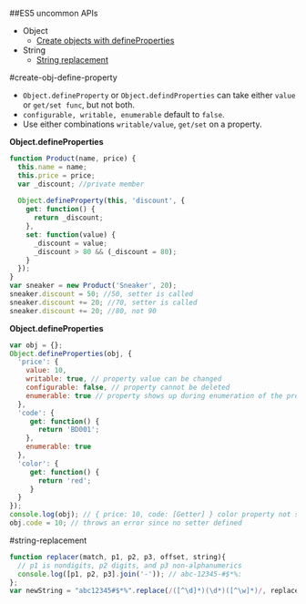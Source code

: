 ##ES5 uncommon APIs

* Object
  * [Create objects with defineProperties](#create-obj-define-property)
* String
  * [String replacement](#string-replacement)

#create-obj-define-property
 * `Object.defineProperty` or `Object.defindProperties` can take either `value` or `get/set func`, but not both.
 * `configurable, writable, enumerable` default to `false`.
 * Use either combinations `writable/value`, `get/set` on a property.

**Object.defineProperties**
```javascript
function Product(name, price) {
  this.name = name;
  this.price = price;
  var _discount; //private member
  
  Object.defineProperty(this, 'discount', {
    get: function() {
      return _discount;
    },
    set: function(value) {
      _discount = value;
      _discount > 80 && (_discount = 80);
    }
  });
}
var sneaker = new Product('Sneaker', 20);
sneaker.discount = 50; //50, setter is called
sneaker.discount += 20; //70, setter is called
sneaker.discount += 20; //80, not 90
```
**Object.defineProperties**
```javascript
var obj = {};
Object.defineProperties(obj, {
  'price': {
    value: 10,
    writable: true, // property value can be changed
    configurable: false, // property cannot be deleted
    enumerable: true // property shows up during enumeration of the properties like 
  },
  'code': {
     get: function() {
       return 'BD001';
    },
    enumerable: true
  },
  'color': {
     get: function() {
       return 'red';
     }  
  }
});
console.log(obj); // { price: 10, code: [Getter] } color property not show up since it is not enumerable
obj.code = 10; // throws an error since no setter defined
```

#string-replacement
```javascript
function replacer(match, p1, p2, p3, offset, string){
  // p1 is nondigits, p2 digits, and p3 non-alphanumerics
  console.log([p1, p2, p3].join('-')); // abc-12345-#$*%:
};
var newString = "abc12345#$*%".replace(/([^\d]*)(\d*)([^\w]*)/, replacer);
```

